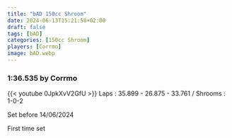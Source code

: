 ```yaml
---
title: "bAD 150cc Shroom"
date: 2024-06-13T15:21:58+02:00
draft: false
tags: [bAD]
categories: [150cc Shroom]
players: [Corrmo]
image: bAD.webp
---
```

### 1:36.535 by Corrmo

{{< youtube 0JpkXvV2GfU >}}
Laps : 35.899 - 26.875 - 33.761 /
Shrooms : 1-0-2

Set before 14/06/2024

First time set